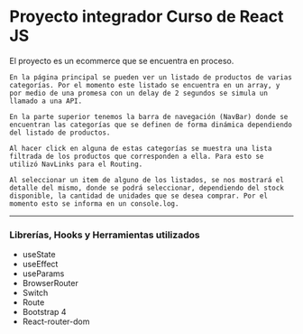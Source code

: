 <h1>Proyecto integrador Curso de React JS</h1>

<p>
    El proyecto es un ecommerce que se encuentra en proceso.
    
    En la página principal se pueden ver un listado de productos de varias categorías. Por el momento este listado se encuentra en un array, y por medio de una promesa con un delay de 2 segundos se simula un llamado a una API.

    En la parte superior tenemos la barra de navegación (NavBar) donde se encuentran las categorías que se definen de forma dinámica dependiendo del listado de productos.

    Al hacer click en alguna de estas categorías se muestra una lista filtrada de los productos que corresponden a ella. Para esto se utilizó NavLinks para el Routing.

    Al seleccionar un item de alguno de los listados, se nos mostrará el detalle del mismo, donde se podrá seleccionar, dependiendo del stock disponible, la cantidad de unidades que se desea comprar. Por el momento esto se informa en un console.log.
</p>
<hr>

<h3>Librerías, Hooks y Herramientas utilizados</h3>
<ul>
    <li>useState</li>
    <li>useEffect</li>
    <li>useParams</li>
    <li>BrowserRouter</li>
    <li>Switch</li>
    <li>Route</li>
    <li>Bootstrap 4</li>
    <li>React-router-dom</li>
</ul>